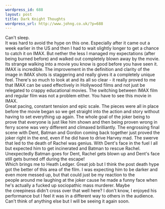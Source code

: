 ```yaml
--- 
wordpress_id: 688
layout: post
title: Dark Knight Thoughts
wordpress_url: http://www.johng.co.uk/?p=688
---
```

<div id="b-wp">Can't sleep.</div>
<div>It was hard to avoid the hype on this one. Especially after it came out a week earlier in the US and then I had to wait slightly longer to get a chance to catch it on IMAX. But nether the less I managed my expectations (after being burned before) and walked out completely blown away by the movie. Its strange walking into a movie you know is good before you have seen it.</div>
<div>IMAX is incredible. The improvement in the definition and clarity of the image in IMAX shots is staggering and really gives it a completely unique feel. There's so much to look at and its all so clear - it really proved to me that IMAX can be used effectively in Hollywood films and not just be relegated to crappy educational movies. The switching between IMAX film and regular film was not a problem either. You have to see this movie in IMAX.</div>
<div>Great pacing, constant tension and epic scale. The pieces were all in place before the movie began so we get straight into the action and story without having to set everything up again. The whole goal of the joker being to prove that everyone is just like him shown and then being proven wrong in ferry scene was very different and climaxed brilliantly. The engrossing final scene with Dent, Batman and Gordon coming back together just proved the joker right in the end, even if he did have to drive Harvey mad. The swerve that led to the death of Rachel was genius. With Dent's face in the fuel I all but expected him to get incinerated and Batman to rescue Rachel. Unexpectedly Batman goes for Dent, Rachel gets blown up and Dent's face still gets burned off during the escape!</div>
<div>Which brings me to Heath Ledger. Great job but I think the post death hype got the better of this area of the film. I was expecting him to be darker and even more messed up, but that could just be my reaction to the people around me laughing at the joker cause he made a funny face when he's actually a fucked up sociopathic mass murderer. Maybe the creepiness didn't cross over that well here? I don't know, I enjoyed his performance but I feel it was in a different way to others in the audience.</div>
<div>Can't think of anything else but I will be seeing it again soon.</div>
